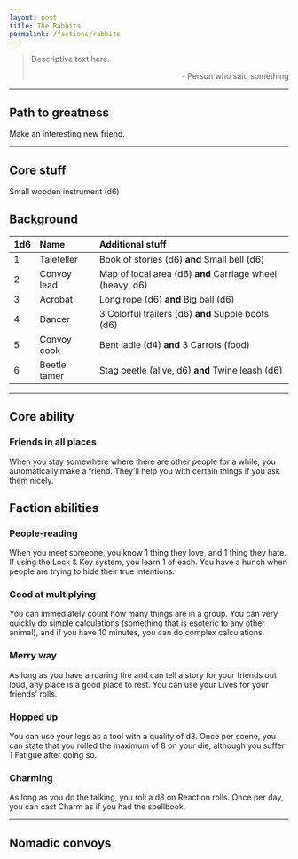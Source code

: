 ```yaml
---
layout: post
title: The Rabbits
permalink: /factions/rabbits
---
```


>Descriptive text here.
>
><p style="text-align: right">- Person who said something</p>

***

## Path to greatness
Make an interesting new friend.

***

## Core stuff
Small wooden instrument (d6)

## Background

| 1d6        | Name           | Additional stuff                               |
|:-----------|:---------------|:-----------------------------------------------|
| 1          | Taleteller     | Book of stories (d6) <b>and</b> Small bell (d6)|
| 2          | Convoy lead    | Map of local area (d6) <b>and</b> Carriage wheel (heavy, d6) |
| 3          | Acrobat        | Long rope (d6) <b>and</b> Big ball (d6)        |
| 4          | Dancer         | 3 Colorful trailers (d6) <b>and</b> Supple boots (d6) |
| 5          | Convoy cook    | Bent ladle (d4) <b>and</b> 3 Carrots (food)    |
| 6          | Beetle tamer   | Stag beetle (alive, d6) <b>and</b> Twine leash (d6) |

***

## Core ability

### Friends in all places
When you stay somewhere where there are other people for a while, you automatically make a friend. They'll help you with certain things if you ask them nicely.

## Faction abilities

### People-reading
When you meet someone, you know 1 thing they love, and 1 thing they hate. If using the Lock & Key system, you learn 1 of each. You have a hunch when people are trying to hide their true intentions.

### Good at multiplying
You can immediately count how many things are in a group. You can very quickly do simple calculations (something that is esoteric to any other animal), and if you have 10 minutes, you can do complex calculations.

### Merry way
As long as you have a roaring fire and can tell a story for your friends out loud, any place is a good place to rest. You can use your Lives for your friends' rolls.

### Hopped up
You can use your legs as a tool with a quality of d8. Once per scene, you can state that you rolled the maximum of 8 on your die, although you suffer 1 Fatigue after doing so.

### Charming
As long as you do the talking, you roll a d8 on Reaction rolls. Once per day, you can cast Charm as if you had the spellbook.

***

## Nomadic convoys



